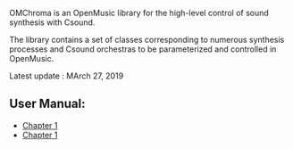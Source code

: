 
OMChroma is an OpenMusic library for the high-level control of sound synthesis with Csound.

The library contains a set of classes corresponding to numerous synthesis processes and Csound orchestras to be parameterized and controlled in OpenMusic.

Latest update : MArch 27, 2019


## User Manual:

- [Chapter 1](./03ruok.md)
- [Chapter 1](./03ruok.md)
